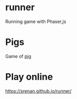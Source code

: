 # runner
Running game with Phaser,js

# Pigs
Game of [pig](https://en.wikipedia.org/wiki/Pig_(dice_game))

# Play online

https://srenan.github.io/runner/